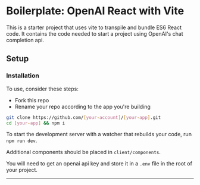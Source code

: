 # Boilerplate: OpenAI React with Vite
This is a starter project that uses vite to transpile and bundle ES6 React code. It contains the code needed to start a project using OpenAI's chat completion api.

## Setup

### Installation
To use, consider these steps:

* Fork this repo
* Rename your repo according to the app you're building

```sh
git clone https://github.com/[your-account]/[your-app].git
cd [your-app] && npm i
```

To start the development server with a watcher that rebuilds your code, run `npm run dev`.

Additional components should be placed in `client/components`.

You will need to get an openai api key and store it in a `.env` file in the root of your project.

---
